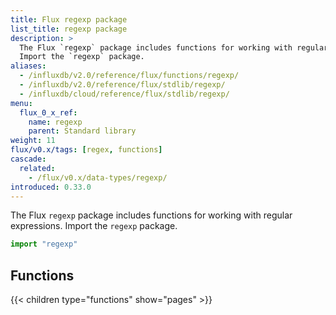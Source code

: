 ```yaml
---
title: Flux regexp package
list_title: regexp package
description: >
  The Flux `regexp` package includes functions for working with regular expressions.
  Import the `regexp` package.
aliases:
  - /influxdb/v2.0/reference/flux/functions/regexp/
  - /influxdb/v2.0/reference/flux/stdlib/regexp/
  - /influxdb/cloud/reference/flux/stdlib/regexp/
menu:
  flux_0_x_ref:
    name: regexp
    parent: Standard library
weight: 11
flux/v0.x/tags: [regex, functions]
cascade:
  related:
    - /flux/v0.x/data-types/regexp/
introduced: 0.33.0
---
```


The Flux `regexp` package includes functions for working with regular expressions.
Import the `regexp` package.

```js
import "regexp"
```

## Functions
{{< children type="functions" show="pages" >}}
